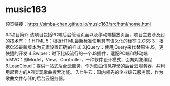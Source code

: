 # music163
预览链接：https://simba-chen.github.io/music163/src/html/home.html

##项目简介
该项目包括PC端后台管理页面以及移动端播放页面，项目主要涉及到的技术有：
1.HTML 5：根据HTML最新标准使用具有语义化的标签
2.CSS 3：根据CSS最新版本为元素设置正确的样式
3.jQuery：使用jQuery来代替原生JS，更快捷的开发
4.Swiper：时下比较流行的一个JS插件，适配PC端和移动端
5.MVC：即Model，View，Controller，一种软件设计模式，面向对象编程
6.LeanCloud：提供一站式后台云服务，作为歌曲信息存储的后台云服务器，并利用起官方的API实现歌曲搜索功能。
7.七牛云：国内领先的企业级云服务器，作为 歌曲文件存储的后台云服务器。
